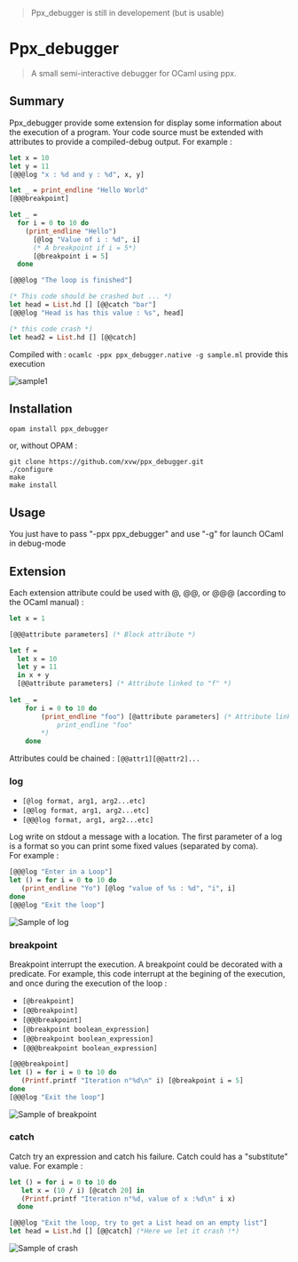 > Ppx_debugger is still in developement (but is usable)

# Ppx_debugger

> A small semi-interactive debugger for OCaml using ppx.

## Summary 

Ppx_debugger provide some extension for display some information about the execution of a
program. Your code source must be extended with attributes to provide a compiled-debug output.
For example : 

```ocaml
let x = 10
let y = 11
[@@@log "x : %d and y : %d", x, y]

let _ = print_endline "Hello World"
[@@@breakpoint]

let _ =
  for i = 0 to 10 do
    (print_endline "Hello")
      [@log "Value of i : %d", i]
      (* A breakpoint if i = 5*)
      [@breakpoint i = 5]
  done

[@@@log "The loop is finished"]

(* This code should be crashed but ... *)
let head = List.hd [] [@@catch "bar"]
[@@@log "Head is has this value : %s", head]

(* this code crash *)
let head2 = List.hd [] [@@catch]

```

Compiled with : `ocamlc -ppx ppx_debugger.native -g sample.ml` provide this execution 

![sample1](http://full.ouplo.com/10/a/zWI6.gif)


## Installation 

`opam install ppx_debugger`

or, without OPAM :

```
git clone https://github.com/xvw/ppx_debugger.git
./configure
make 
make install
```

## Usage

You just have to pass "-ppx ppx_debugger" and use "-g" for launch OCaml
in debug-mode


## Extension 

Each extension attribute could be used with @, @@, or @@@ (according to the OCaml manual) :

```ocaml
let x = 1 

[@@@attribute parameters] (* Block attribute *)

let f = 
  let x = 10 
  let y = 11 
  in x + y 
  [@@attribute parameters] (* Attribute linked to "f" *)
  
let _ = 
    for i = 0 to 10 do 
        (print_endline "foo") [@attribute parameters] (* Attribute linked to  
            print_endline "foo"
        *)
    done
```

Attributes could be chained : `[@@attr1][@@attr2]...`

### log 

-  `[@log format, arg1, arg2...etc]`
-  `[@@log format, arg1, arg2...etc]`
-  `[@@@log format, arg1, arg2...etc]`

Log write on stdout a message with a location. The first parameter of a log is a format so you 
can print some fixed values (separated by coma).  
For example : 

```ocaml
[@@@log "Enter in a Loop"]
let () = for i = 0 to 10 do 
   (print_endline "Yo") [@log "value of %s : %d", "i", i]
done
[@@@log "Exit the loop"]
```
![Sample of log](http://full.ouplo.com/10/b/It2t.gif)

### breakpoint 

Breakpoint interrupt the execution. A breakpoint could be decorated with a predicate. For 
example, this code interrupt at the begining of the execution, and once during the execution of
the loop :

- `[@breakpoint]`
- `[@@breakpoint]`
- `[@@@breakpoint]`
- `[@breakpoint boolean_expression]`
- `[@@breakpoint boolean_expression]`
- `[@@@breakpoint boolean_expression]`

```ocaml
[@@@breakpoint]
let () = for i = 0 to 10 do 
   (Printf.printf "Iteration n°%d\n" i) [@breakpoint i = 5]
done
[@@@log "Exit the loop"]
```
![Sample of breakpoint](http://full.ouplo.com/10/b/TDH7.gif)


### catch

Catch try an expression and catch his failure. Catch could has a "substitute" value. For 
example : 

```ocaml
let () = for i = 0 to 10 do
   let x = (10 / i) [@catch 20] in
   (Printf.printf "Iteration n°%d, value of x :%d\n" i x)
  done

[@@@log "Exit the loop, try to get a List head on an empty list"]
let head = List.hd [] [@@catch] (*Here we let it crash !*)
```
![Sample of crash](http://full.ouplo.com/10/b/A8Te.gif)


